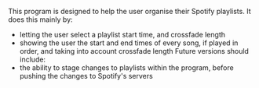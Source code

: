 This program is designed to help the user organise their Spotify playlists.
It does this mainly by:
 - letting the user select a playlist start time, and crossfade length
 - showing the user the start and end times of every song, if played in order,
   and taking into account crossfade length
Future versions should include:
 - the ability to stage changes to playlists within the program, before pushing
   the changes to Spotify's servers
